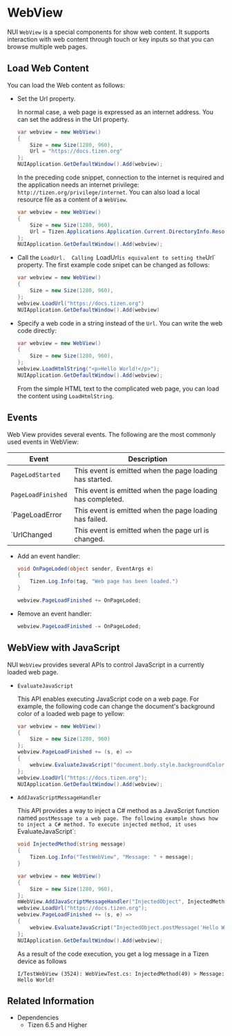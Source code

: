 # WebView

NUI `WebView` is a special components for show web content. It supports interaction with web content through touch or key inputs so that you can browse multiple web pages.

## Load Web Content

You can load the Web content as follows:

- Set the Url property.

   In normal case, a web page is expressed as an internet address. You can set the address in the Url property.

    ```csharp
    var webview = new WebView()
    {
        Size = new Size(1280, 960),
        Url = "https://docs.tizen.org"
    };
    NUIApplication.GetDefaultWindow().Add(webview);
    ```

    In the preceding code snippet, connection to the internet is required and the application needs an internet privilege: `http://tizen.org/privilege/internet`. 
    You can also load a local resource file as a content of a `WebView`.

    ```csharp
    var webview = new WebView()
    {
        Size = new Size(1280, 960),
        Url = Tizen.Applications.Application.Current.DirectoryInfo.Resource + "hello.html"
    };
    NUIApplication.GetDefaultWindow().Add(webview);
    ```

- Call the `LoadUrl.  Calling `LoadUrl` is equivalent to setting the `Url` property. The first example code snipet can be changed as follows:

    ```csharp
    var webview = new WebView()
    {
        Size = new Size(1280, 960),
    };
    webview.LoadUrl("https://docs.tizen.org")
    NUIApplication.GetDefaultWindow().Add(webview)
    ```

- Specify a web code in a string instead of the `Url`. You can write the web code directly:

    ```csharp
    var webview = new WebView()
    {
        Size = new Size(1280, 960),
    };
    webview.LoadHtmlString("<p>Hello World!</p>");
    NUIApplication.GetDefaultWindow().Add(webview);
    ```

    From the simple HTML text to the complicated web page, you can load the content using `LoadHtmlString`.

## Events

Web View provides several events. The following are the most commonly used events in WebView:

| Event                | Description                                                   |
|----------------------|---------------------------------------------------------------|
| `PageLodStarted`    | This event is emitted when the page loading has started.      |
| `PageLoadFinished`   | This event is emitted when the page loading has completed.    |
| `PageLoadError      | This event is emitted when the page loading has failed.       
| `UrlChanged         | This event is emitted when the page url is changed.           |


- Add an event handler:

    ```csharp
    void OnPageLoded(object sender, EventArgs e)
    {
        Tizen.Log.Info(tag, "Web page has been loaded.")
    }
    ```
    ```csharp
    webview.PageLoadFinished += OnPageLoded;
    ```

- Remove an event handler:

    ```csharp
    webview.PageLoadFinished -= OnPageLoded;
    ```

## WebView with JavaScript

NUI `WebView` provides several APIs to control JavaScript in a currently loaded web page.

- `EvaluateJavaScript`

    This API enables executing JavaScript code on a web page. For example, the following code can change the document's background color of a loaded web page to yellow:
    ```csharp
    var webview = new WebView()
    {
        Size = new Size(1280, 960)
    };
    webview.PageLoadFinished += (s, e) =>
    {
        webview.EvaluateJavaScript("document.body.style.backgroundColor = 'yellow';");
    };
    webview.LoadUrl("https://docs.tizen.org");
    NUIApplication.GetDefaultWindow().Add(webview);
    ```

- `AddJavaScriptMessageHandler`

    This API provides a way to inject a C# method as a JavaScript function named `postMessage to a web page. The following example shows how to inject a C# method. To execute injected method, it uses `EvaluateJavaScript`:

    ```csharp
    void InjectedMethod(string message)
    {
        Tizen.Log.Info("TestWebView", "Message: " + message);
    }
    ```
    ```csharp
    var webview = new WebView()
    {
        Size = new Size(1280, 960),
    };
    mWebView.AddJavaScriptMessageHandler("InjectedObject", InjectedMethod);
    webview.LoadUrl("https://docs.tizen.org");
    webview.PageLoadFinished += (s, e) =>
    {
        webview.EvaluateJavaScript("InjectedObject.postMessage('Hello World!');");
    };
    NUIApplication.GetDefaultWindow().Add(webview);
    ```

    As a result of the code execution, you get a log message in a Tizen device as follows
    ```
    I/TestWebView (3524): WebViewTest.cs: InjectedMethod(49) > Message: Hello World!
    ```

## Related Information
* Dependencies
  -   Tizen 6.5 and Higher

